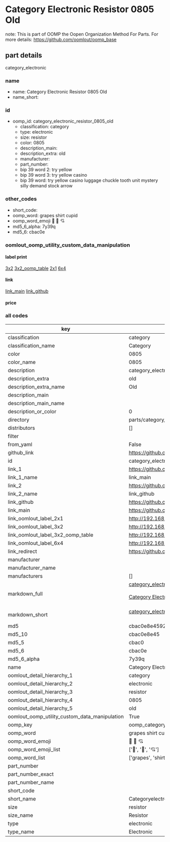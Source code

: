 # Category Electronic Resistor 0805 Old  

note: This is part of OOMP the Oopen Organization Method For Parts. For more details: https://github.com/oomlout/oomp_base

##  part details
  



category_electronic



### name
* name: Category Electronic Resistor 0805 Old
* name_short: 
### id
* oomp_id: category_electronic_resistor_0805_old
  * classification: category
  * type: electronic
  * size: resistor
  * color: 0805
  * description_main: 
  * description_extra: old
  * manufacturer: 
  * part_number: 
  * bip 39 word 2: try yellow
  * bip 39 word 3: try yellow casino
  * bip 39 word: try yellow casino luggage chuckle tooth unit mystery silly demand stock arrow

### other_codes
* short_code: 
* oomp_word: grapes shirt cupid
* oomp_word_emoji :grapes: :shirt: :cupid:
* md5_6_alpha: 7y39q
* md5_6: cbac0e






### oomlout_oomp_utility_custom_data_manipulation
#### label print
[3x2](http://192.168.1.245:1112/?label=oomp%207y39q)
[3x2_oomp_table](http://192.168.1.108:1112/?label=oomp%207y39q)
[2x1](http://192.168.1.242:1112/?label=oomp%207y39q)
[6x4](http://192.168.1.55:1112/?label=oomp%207y39q)    

#### link

[link_main](https://github.com/oomlout/oomlout_oomp_version_1_messy/tree/main/parts/category_electronic_resistor_0805_old) [link_github](https://github.com/oomlout/oomlout_oomp_version_1_messy/tree/main/parts/category_electronic_resistor_0805_old)                             

#### price







### all codes 
| key | value |  
| --- | --- |  
| classification | category |  
| classification_name | Category |  
| color | 0805 |  
| color_name | 0805 |  
| description | category_electronic |  
| description_extra | old |  
| description_extra_name | Old |  
| description_main |  |  
| description_main_name |  |  
| description_or_color | 0  |  
| directory | parts/category_electronic_resistor_0805_old |  
| distributors | [] |  
| filter |  |  
| from_yaml | False |  
| github_link | https://github.com/oomlout/oomlout_oomp_part_src/tree/main/parts/category_electronic_resistor_0805_old |  
| id | category_electronic_resistor_0805_old |  
| link_1 | https://github.com/oomlout/oomlout_oomp_version_1_messy/tree/main/parts/category_electronic_resistor_0805_old |  
| link_1_name | link_main |  
| link_2 | https://github.com/oomlout/oomlout_oomp_version_1_messy/tree/main/parts/category_electronic_resistor_0805_old |  
| link_2_name | link_github |  
| link_github | https://github.com/oomlout/oomlout_oomp_version_1_messy/tree/main/parts/category_electronic_resistor_0805_old |  
| link_main | https://github.com/oomlout/oomlout_oomp_version_1_messy/tree/main/parts/category_electronic_resistor_0805_old |  
| link_oomlout_label_2x1 | http://192.168.1.242:1112/?label=oomp%207y39q |  
| link_oomlout_label_3x2 | http://192.168.1.245:1112/?label=oomp%207y39q |  
| link_oomlout_label_3x2_oomp_table | http://192.168.1.108:1112/?label=oomp%207y39q |  
| link_oomlout_label_6x4 | http://192.168.1.55:1112/?label=oomp%207y39q |  
| link_redirect | https://github.com/oomlout/oomlout_oomp_version_1_messy/tree/main/parts/category_electronic_resistor_0805_old |  
| manufacturer |  |  
| manufacturer_name |  |  
| manufacturers | [] |  
| markdown_full | [category_electronic_resistor_0805_old](none)<br>[](none)<br>[Category Electronic Resistor 0805 Old](none)<br><br> |  
| markdown_short | [category_electronic_resistor_0805_old](none)<br><br> |  
| md5 | cbac0e8e45927db79314484c46ffc74f |  
| md5_10 | cbac0e8e45 |  
| md5_5 | cbac0 |  
| md5_6 | cbac0e |  
| md5_6_alpha | 7y39q |  
| name | Category Electronic Resistor 0805 Old |  
| oomlout_detail_hierarchy_1 | category |  
| oomlout_detail_hierarchy_2 | electronic |  
| oomlout_detail_hierarchy_3 | resistor |  
| oomlout_detail_hierarchy_4 | 0805 |  
| oomlout_detail_hierarchy_5 | old |  
| oomlout_oomp_utility_custom_data_manipulation | True |  
| oomp_key | oomp_category_electronic_resistor_0805_old |  
| oomp_word | grapes shirt cupid |  
| oomp_word_emoji | :grapes: :shirt: :cupid: |  
| oomp_word_emoji_list | [':grapes:', ':shirt:', ':cupid:'] |  
| oomp_word_list | ['grapes', 'shirt', 'cupid'] |  
| part_number |  |  
| part_number_exact |  |  
| part_number_name |  |  
| short_code |  |  
| short_name | Categoryelectronic |  
| size | resistor |  
| size_name | Resistor |  
| type | electronic |  
| type_name | Electronic |  
